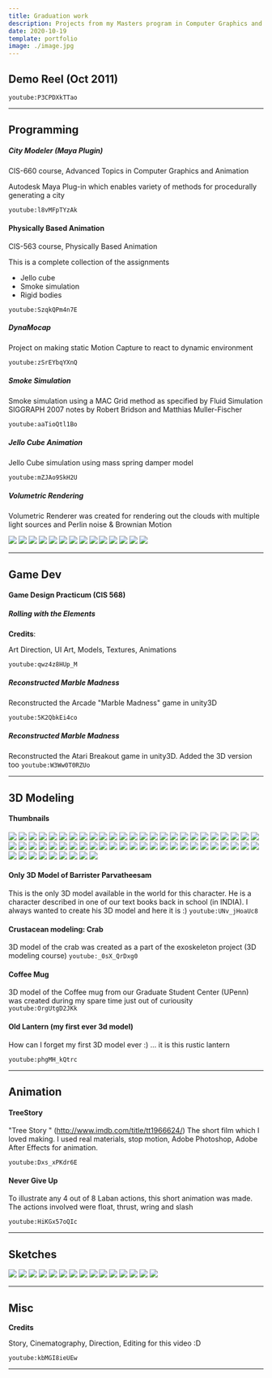 ```yaml
---
title: Graduation work
description: Projects from my Masters program in Computer Graphics and Game Technology at University of Pennsylvania
date: 2020-10-19
template: portfolio
image: ./image.jpg
---
```


## Demo Reel (Oct 2011)

`youtube:P3CPDXkTTao`

---

## Programming

##### City Modeler (Maya Plugin)

CIS-660 course, Advanced Topics in Computer Graphics and Animation

Autodesk Maya Plug-in which enables variety of methods for procedurally generating a city

`youtube:l8vMFpTYzAk`

#### Physically Based Animation

CIS-563 course, Physically Based Animation

This is a complete collection of the assignments

-   Jello cube
-   Smoke simulation
-   Rigid bodies

`youtube:SzqkQPm4n7E`

##### DynaMocap

Project on making static Motion Capture to react to dynamic environment

`youtube:zSrEYbqYXnQ`

##### Smoke Simulation

Smoke simulation using a MAC Grid method as specified by Fluid Simulation SIGGRAPH 2007 notes by Robert Bridson and Matthias Muller-Fischer

`youtube:aaTioQtl1Bo`

##### Jello Cube Animation

Jello Cube simulation using mass spring damper model

`youtube:mZJAo9SkH2U`

##### Volumetric Rendering

Volumetric Renderer was created for rendering out the clouds with multiple light sources and Perlin noise & Brownian Motion

<img src="https://lh3.googleusercontent.com/6HS93GlufU1n6O2p-i-OidjfPVQpklM6YkDP3rlRcIs6yhJB7kclSw3aDDVINTQ49FcexWPhghSLof8GApFxuIgAZk1C1FCW4LsNQNesgg7fcqKnvRx-Y-bopV65WHPy-hC0Aeq_6jU=w200-h150">
<img src="https://lh3.googleusercontent.com/MQzrWm7C7JCWVBREAyqOYJ9gj1-utGEbzchPMCn92zcAQ3-BFgWykcY7YCl7MkiDRLfV0M2HRSb-o7-AhxCp9Y13iUyGjq8H2m7CO0eEBk1Qqv-0gXcf6fAVeco1wV53HQcaGyxnieQ=w200-h150">
<img src="https://lh3.googleusercontent.com/MQZCrf3nCx55Oax7QtacKHFsrcH7tMpzyTH5zDNdt-V2y8_ttjYBBHvlZtwx7Icxg8lxwBU9tHYtfZIkjJAQG2Ng2SOWTzOz18BdSF3IIzMbbC6nms7bq87AWQcryJK-GB6NEUUTEUY=w200-h150">

<img src="https://lh3.googleusercontent.com/SVkv9NcxfwQsB59CeqJlJtet6C2egACr-VOOLm6deIOJiz_Xi_8k_tpn0MGu5M6cgC9XWZ5Yi0bFDounERlgZg-Ae4O7VMQxFoQfjGh4eqbemlRVPJvFju5jG0Ly5TJsmlWXqJjwiu0=w200-h150">
<img src="https://lh3.googleusercontent.com/y0EQi-_FlTo-6R3PDVZsp8C7q2Oi1UMz_hgNHUgV5FkdkhE_G7wu3S4ch0MrTyRMlaUmN74xHhXGECk-LeT4fSxK0j8aN4lxf9aQ4V_DZtDpk520vjb7TaWzMBWTRR_xTzDqBkC0wJ0=w200-h150">
<img src="https://lh3.googleusercontent.com/EOFXisYEY6Y3tDp0sENK7M7F3-vc5rckX9lUB7vhneUrDpF2_8IZYu1rbRnwieX_OgBBTZ8T_FXy7V5H3NBx-gTtVa8I-OnrLG3LvdNKN5o_0ItK2BYgtrL6LureDuaE_ywoYK8btQs=w200-h150">
<img src="https://lh3.googleusercontent.com/SBqd6mkZqDoUvFVymCcyGLYygEBMxssC4pdOXMEx2vg1elJxS8cBSC-cCBJVaZSmQZjMIbqz5h3AtGH1w3N3h5xuEh7OPk9O4N4C86XQLqklHr8WY1CP2KovgIYNIe8iSiw_iBkvf-I=w200-h150">
<img src="https://lh3.googleusercontent.com/R-1eHwc6bM48Ip1wev8vTPWnydEpEkdtjWocm2N8XoMETN9hqkrMoyrIYcDphJLrXfF4IqHv8YmzX7clpi1rNMPvfuUFGJfLtdWprqmzDWP8NFOkpbJyAB1EYs4W_s6-NEDdPn_Y1sQ=w200-h150">
<img src="https://lh3.googleusercontent.com/rRtQnFEkURwXQgD5X8pBhxNeiApUxu3wys0WGnZeWCfLGYLpfgnnDCo91RsgW9bHywfLJxpqklxtVedalbsreEehoNhDFoPGmVoalvnVKoUJen7ocW8TvJEoURn2bxY2K37oAtZT9V8=w200-h150">
<img src="https://lh3.googleusercontent.com/EU3cF7Xub8-FnyFOZS-yGdYtxDiLK14f9xfUM3DXU7q6pkctmtBe7gh_b2j_nJTIrVs8kxy8Wppvf6ijoXfU4xCsXEvxSULQKNAcuI4Gy2ixeNghgNxq8dqOM0gRr5RQ5-eFvV6PIxU=w200-h150">
<img src="https://lh3.googleusercontent.com/YDe1IDE7NBYqJBY2FV12mA09rjbxQ2MYJgDi0NQFPu3ur0aRbM22ThZIGtsAdVJJsYpQFNOlw1JBGh87vjdIae-9_RaFJOZ3uPgsrqQfBl6YqDZwqGDqoHKaF7K_SQrqUuj_xpsqCy4=w200-h150">
<img src="https://lh3.googleusercontent.com/icxVIzPKP6I7BQQvm8bnp-nqINcYcMF0Y1-izq3nHkiIhs8x76c9Evqj_OOBTbbIgdl4yciWxSO6LSchJP9_vfAk6euHO_HB4hSbauIQw2a5ZhKLOsphrAK2ZZLeWY50_TLM71isy2Q=w200-h150">
<img src="https://lh3.googleusercontent.com/Z5Kpry7rL1Cs4B__Gj2gFO1AjddmxeX6Xgmt5QKO679fkttPpCEwD8fVRxptWfNV-KceLxZ0RH_4hcfhda99uZ0ZDHEFgzQSCVsrlF3NuFOV-_G47jxGHiGc1iVCu8TjhChdwWzHcFY=w200-h150">
<img src="https://lh3.googleusercontent.com/V-rXGf5Tx7ud65DNxmDjKQ2hnOss066ndu0GGYJNHiyB0660cA5XeZnBpmsJWFexTY_vDkApqpTOIP2p5Fax4jB60wKi5CNxlbrYd62BuXOVIRefUB7SkMrsQcGUQX54JjYGU56K5GY=w200-h150">
</div>

---

## Game Dev

#### Game Design Practicum (CIS 568)

##### Rolling with the Elements

**Credits**:

Art Direction, UI Art, Models, Textures, Animations

`youtube:qwz4z8HUp_M`

##### Reconstructed Marble Madness

Reconstructed the Arcade "Marble Madness" game in unity3D

`youtube:5K2QbkEi4co`

##### Reconstructed Marble Madness

Reconstructed the Atari Breakout game in unity3D. Added the 3D version too
`youtube:W3Ww0T0RZUo`

---

## 3D Modeling

#### Thumbnails

  <img src="https://lh3.googleusercontent.com/mWEIh4Izq_XUwOQQpwSY19BJ2hZr0b-3fasWTdpKr86_5EjE7NWD7pfh0eyeRFFWd0VmScRL6tRvgATO46Kf9kbVlboCjoq_7LXyU4d2XCNd1QjWBlVqMAqIUxjDGXa8B6QftkvmVtA=w200-h150">
  <img src="https://lh3.googleusercontent.com/fVeNAYmAIXZR2PB3L7ToZMy35HT_QggqcHEt5yIl3dBvcKpEhGe7xGi7wqafovdq4DsVlmBKPKrL0JIZApTO9TKwtkvmPPybEGtPmAi5QTkSskQ0StV6Tg4FNLBZiF4BJ12YZ-WZna4=w200-h150">
  <img src="https://lh3.googleusercontent.com/FCKyvSAy-ftM8cXr8n04-cvxsx9nmfQ7DzzKr4XG-BRQwayKN_pvR_Elq25QtrLCfn8Dre5OvgiCdSezC66ToeUZernbntf0F62wqj9tjSpwGWOLwdbFKYxf9NtdgnCVWo1UPjSN_g0=w200-h150">
  <img src="https://lh3.googleusercontent.com/GNGIxlM-HPm2iWqbIu0ZSbkVl1NgyJwFLYCHlvvy3rrfoAYVo4xPc7VqXvxdHwOMYxHZ999qvHOHnZQajeMRYIgrRipw_No7tJ0_fFau4S2VQKym_3svOoORBF1R0wGuHmx2zCIEoW0=w200-h150">
  <img src="https://lh3.googleusercontent.com/vMZhtiz1JiU5h34Mc6Lq-aAVuiI1V3AHpvba41Nlqxe4iglZMjK4fyjHBYpYb4dxfsrBPYOy8FbFLkC4D6oiNmksAfmV4On_nBIMhGvW2W53Xx9x-_iK3B4luLlGLdJDy8ISh0aSGzQ=w200-h150">
  <img src="https://lh3.googleusercontent.com/UPOjl6t6tDRTDjsCTSA4iD5q-oBZZMR8NJSjfcQmODBIlYxBh56JQJgyk5ashqt8BOBbLQE1-xbGdl7DPonGpP-6tgi-SgF2gqDqvfTfVEdc0FBSE-bo6l7-ie7YkM29OUL77qX3X3o=w200-h150">
  <img src="https://lh3.googleusercontent.com/UsIBtavRod6-DJf4NL8cccfPSdDF4AoI5Zf5C1lgX5E8UfVAqropvjGxh1xOyR93aa78-lemnGtDNZ-BFIgr9qc9FxJ5vBt0UPcPHaspl5Xjj9YgH0c8MDKikcX8MQuRulugn-qhCX0=w200-h150">
  <img src="https://lh3.googleusercontent.com/KJ6US6Z72A0_ZfsYDNqBpzID9IyVJSyHtfbFzpZD0VG-N0wBUgsd4RQ5aXNQ0g15HOtzLt6imloQV2hyNs90FL5CLaZ85FIeatdlnEWwbHKW2Wj7zyNrsL3vqxQHMLF6bTNrKcQE06s=w200-h150">
  <img src="https://lh3.googleusercontent.com/G8pJzrkHzNJqeGSFLWjsAcGBlSPBnAb3pTUrr6n5dUAIQsTWyneTdY6JJiezo8PWniQ0ADE9SzEZsj6hkRoOVWumopgIn_gxBjX1IApnu875BEOlQm9_Pys1RTsvVf7LqqYvJqCPe4Q=w200-h150">
  <img src="https://lh3.googleusercontent.com/j7erX9OOOzSX5Pze-FlnnzMS-RFypxsN7YwPYL9-dsHlf_dm-yU6jlhXYbZknR19tWA9DndNYbCSp-5aUReE6NaRI-ZNCa3QYzhhOs4k5nJu2dceFWZvcrflcDFRXwLeyADW-C02vjg=w200-h150">
  <img src="https://lh3.googleusercontent.com/YA4s9ITkdeg3CLgA07PAnmDprHUE8P6VSGBAjpTL3LikuJfgtdbPpklLZ6WhA9UTWZai0FtpPLq3IRnVgsHi5lioGcFJFABDXyXIEgsKVEmvCfd1PNTbkVhaWflOylM6E-uBSXXX8bo=w200-h150">
  <img src="https://lh3.googleusercontent.com/tWnKyp8GzDrU1eccJeB-E5qNgGwq3CjnTsWE7a4Fe74YhGLZw3pM6k_gsGvGwmUYlT6Y2O614OhaB5PDBhjTdOd_dWQccljkU-RK9S7fwfzbuPUg7RZme4G6BVPnUuTSI2rJMpcNVuM=w200-h150">
  <img src="https://lh3.googleusercontent.com/LI9IIzUDTUumDV0tcxz7lVFL-IN1KUAO4BCl9b7l2hXY66Gzqn0JFiWvBL_rxy-8WFaUDMRhH3DMo5kyToaHHlg7dt8A5nTBIWgcXM8OPQWGVXQ64JoRH9mK5w7VbbDZjlwMF5fyB2Q=w200-h150">
  <img src="https://lh3.googleusercontent.com/ehKllaQ982gElbZwg0AgvpTMZn0u_WdGCAmiFSsLsQXn_0qEYxCZ3Vvdvb8ZbRHIUPbR1Awh_mRS1Sq8QNpuYb4P-plRzt7RdlaVRRFX4TuwQBqJvPFBLdVetwEM_Wb6KSFMMhZYrLI=w200-h150">
  <img src="https://lh3.googleusercontent.com/X3Z8U5XqeKIbKEFzlCgc-pgt7cJLKwBcSoXo0znqeLbVXqSR810yFagLUL_EdIa0aN7CIGueE1ISsEKIRYiLnmWAThNJJHUPzEEgEnOWwhQDcHAI-aBOHurOTxuN-FEhooup6EBrg5U=w200-h150">
  <img src="https://lh3.googleusercontent.com/2xEGjGH2VEjz7GS8WSfv5mb4LEpFKeTnaF6cZsEe1tguV5dSe9516xWCkYl076CDpsGEC3YPssrXP3X2Cf0GV9WVX81BPu5d--9uVnTPKNDWyGortzXVZI99Wa-abdN6we8Pej8cp5s=w200-h150">
  <img src="https://lh3.googleusercontent.com/Ln7OhTvqNv3FVP4FSib4V039FaTwhyQyj2RcPD_cZB2JS4pV7Gs3DJ2BnspGGFNI9fC_5060UpyErRMvzwRftBJfQTb38lOQ9bT1pbTn8V-Gc89qRad5moBY1wQW-3ixOl2ST64hC40=w200-h150">
  <img src="https://lh3.googleusercontent.com/s_S7I3SfKepmZWZLsUx_B7caL7IfpyGXvdtBVZl-Cdprg-6Oi6Yqwtuip73BTx-mIQNuwublw03bTJ088jhvgsd-hQ-LFgiGFjQEekLEWizURRdrwtaHpdamVwP8-mKD_NZwT2PTkpk=w200-h150">
  <img src="https://lh3.googleusercontent.com/ZlfaK9MXCrevssZZfiAgEeDaXCHwAX6hNzrrQA-vbruW18N8pQF53JwSw96HvZVWXwKkWoxu735x8fNSc2VCaLyL4-Mp7x8tUjbgFT2rKY67xwtcEYZzckRFk8RcU68Uj8Iz-tMjq18=w200-h150">
  <img src="https://lh3.googleusercontent.com/LZYeHVk8Qv2B_N6sw5tEG9QgjqT6S-bMnsXCYjUwI1ZPmkYlYo6rCXk1k6PY4A9sl3r8CvWXD8U_kZicggIOJBm445voNKm9Gw65ITZ9Q48Asp4kM1pCyoAS2Nz46BVdIkdX4XZIcMI=w200-h150">
  <img src="https://lh3.googleusercontent.com/PlxpLE17McsDisRxRvemdLBAeMph88guHmwTsp_Huv2XIRJG-kbCcuHshKSNHNdWFN0s7Ee2aB2jeMneHL1LCBLM6BikL-ceNWggjBQzlxXlJHClIc5WR1Rx3VuQFl3e7_nUbV24ev0=w200-h150">
  <img src="https://lh3.googleusercontent.com/8IeVZSYDeo9oSbNXRROt6Ulkj-EfR5s8dRUou8DSlbFiZy415mdFruJU6qfHorLZGLdMcf0g2bzsKLh1h8vUutlaqXv9IWlrkZTWDCB2tWszjHKH4dxmB65GXMLEUd6wqNYxajORhjU=w200-h150">
  <img src="https://lh3.googleusercontent.com/8ypkdvWp8EjiZYKybSD55oe8d9CAHSyXtsM3gvUQ_rgvs33temDh4JT3l3UPgZAMYYpRqcKz-k9VBvK3BGTH8GbakZmGP-TDrTr4fpM4mjw-alqQCKQ4lNb1ti7pElsRcP7ov4VixhY=w200-h150">
  <img src="https://lh3.googleusercontent.com/BjT9-1nU1TvsXEofA2hU7J3jS3srNb8gwY76E8GXNHFF6xVywII6Fj8dN9Z-CdlIboXHTwOQMMsEEW8xyTHkE364Gu_imKL_VLsouVaAEmqqrccFcJtBuphfPAoLqgQFrnN_MZZnYGk=w200-h150">
  <img src="https://lh3.googleusercontent.com/b_kzDA27ACInjY328ijt9KEANMHeQdJeg0uzAxl0DzrYLZJBw36fc3Wcj_ragnL0XWA3yJzS0zjmoZX4bhFRTBiZSBJIWrBjmszxQBkM_rAq4LWoiRZAu2pG_vWXYtS-irsA7v9NCaY=w200-h150">
  <img src="https://lh3.googleusercontent.com/PIVJne9PRUALYVvGbnpi7MfStOIZEqhnwRMq2a9File7AsUod4MXB6uWuUOmDiJEnaFWBFSjRCunqV4azOYQG5B7iQnUuzi-jKc8yi75_oFfaZm4wYE9LPqm0RNtM5webVZu5sM5nU8=w200-h150">
  <img src="https://lh3.googleusercontent.com/9yccoef7XKeRdgInt5FKVIgXhgjiel_jJPnLmzl0UqST5989cUuDBNCTZWWOFUH0ioIzFI4igcM3BFYIJyqjayHM-xZ-Hnq2X1neBKxWfN0igXjDFHSVwXFwaJbueFblzcGERpt8E24=w200-h150">
  <img src="https://lh3.googleusercontent.com/4Fr15685CgLVcd9RFiQXGP2F6Mr_QvwudeBZ5xHbvEmYz_GG83PSk2vj65Kli6CsWWbxiUx5hSI4zlDeVjaf3BbBZwWc-RnRzgZU9KAtHnzcPnoMqxKQCUYMJV3tILvmBjMI__iZGbM=w200-h150">
  <img src="https://lh3.googleusercontent.com/BC2Rg4ITi5P2pgY7SqRtB3IGSiiGgaVQ3Y6t50Vska-QWbqPp1wH1JM9yma4Gf3wUewpEx_NoXmfVb5gk8Cp1sJYKetbcHQfnx28nwvS3VjCy2F8_nUldcjzBvJT8ADHev3Kso8Kqx8=w200-h150">
  <img src="https://lh3.googleusercontent.com/Ktge__IyVPwTm3mV26U1KtZ7vVjokQudiZXcdZaQ57ayw31WdP5S7IzpiPA78joTxZPxMog4XhXBfNz4CqyMgHEcyebYK_idkz08mKS4n0e1KOzOM4M8JlgU7uqSnE9N1LY2_DBTYlY=w200-h150">
  <img src="https://lh3.googleusercontent.com/NE2nJSybNYEThtsq4tvQQWBwsTLZoJEmU05M7HFyglIuiqxnktvZJ-jO9IaU9QkbxV5rrEKT_dPXmz504hPsbz005U9P_ruB4SsI1ZhZUQsd_abV-Rq1yC8t9VQQEPzdDZ3QC6bhoEg=w200-h150">
  <img src="https://lh3.googleusercontent.com/48H3tG8RH237cfczG_XUUQWqu7ybPbrd6MC2o9DkLTzPwXpGgGTBJ7BsZmlhhMjjF-cfH81xfTY0O_xWgkeRESXZqE2rDxZeDNEdyJS7IJb757DKQwOQKMqsUyPu74Xhij6ZvgaR-No=w200-h150">
  <img src="https://lh3.googleusercontent.com/8yzlhlMYW58jGAPes7-WKOyvWH4FXVl4ku7wHwaJ-ibHmlHo6P8_cKjFkAO1ekRzAIKmm3i1w_trJbXjVHNpx5XF-bIGbMGErsfhBLUe_YhknyBLk1zYJfrW3F2xJL4ePzgcCyUlFIY=w200-h150">
  <img src="https://lh3.googleusercontent.com/MqJw7EQa5RcL2bTIwxDXOikyPZL15jqylXv_YU395r3-NT9g02gj_2kka9ah5c6zdCY6IRpPAW9RFdJClOYvHU9WPxnSAr5uqi0Bbvv7u6mxtNi2CD2yug2mu-Y8vV9IxagvgY73Tl0=w200-h150">
  <img src="https://lh3.googleusercontent.com/cLHkfo5l8reROH7gmH20vSAYqbcNbkyijhlrKNlINR7oS9ENodZ36RW4FUWmkrw4Adojqbj8KBFtWpDtyHlp1qSLJdGuk3LjyBrGMWX4dDFVAlSnMrKPAc6EQjkkgdfVTGRwFocdKMM=w200-h150">
  <img src="https://lh3.googleusercontent.com/oQZmQiEFF8p667PEYXb5I66zpowlNuIqC693XS-y8czm34PYVoAdYfBhqCIpJ2K2Hx4rXpnoCgkHb-zRLuF0UY--QtYomvIKZxcBoLpNP0wOc4uSvS1zeEi3z7bl6-Gcy49oQ0HajsE=w200-h150">
  <img src="https://lh3.googleusercontent.com/oNhsWm0Rk2A24DvtEIHBkJs8VrndIAFI0ZHCs4poUNG-qxaplIZ5EREfrhQLT1HG1KYuoMgTg1wSa1jTs6VDAC8bSiSgpDfW4H2viJV3u83d6pRs62YiEpvwaK68MfpYsA6-SQGcxig=w200-h150">
  <img src="https://lh3.googleusercontent.com/nfWdRlceeCYy5rzE1AC_ZLk1N7P2DWZ8VugYitabxrwlpezUQ_dcMTstdUhEZtTsqhSrUl1rojd7uEphdwdzg2NKUZAFMe0ToEkNSDJEicYq6W-BGFdMObRP3zSbeKwKMskZRt62T2A=w200-h150">
  <img src="https://lh3.googleusercontent.com/j9USbFtulPoy6d8CHEU3sIKl2Gp3Yn1xwExG6N0qz_h2Sb9H6G8NzbfaNkjZF6lz_og2NVr-FEhbVJQ_1zdWXsY2-bpVBnKC1Urdj2xvuBgAcV66nO8ymqhOA9Qc2IVHRbeCPqmpXPc=w200-h150">
  <img src="https://lh3.googleusercontent.com/fVktpspgxflsopRBWTC8py_EZJMb32ZEnNvUGyuGqoc5PNnz0O_oKVOGf6d3EAOUHK2btY4nY4PShATU61FnFzsyvqe93vpausGjsIV9UUxSIXdTlImGUnmY0xa_-lBE-s1DfLgmCek=w200-h150">
  <img src="https://lh3.googleusercontent.com/_By4mO9P_Zj__HRujb65hCRDdfF-6nXtQxTiDSJPq4UYJFi_vppsvo9vlV4ZSY88M-R1ZKM25yIeB3uLld2AISsGgi9jLUplRwAVd_DgVpmQIGW3SdsOipiDEfn0dAV8SSWEhnfz9cI=w200-h150">
  <img src="https://lh3.googleusercontent.com/KRbOCSSx3X8Db7LavUd1vQXpTytBbMLd2903Lz6mHsAf-KtU2CWtBmdv8B_J5z9VmfZhyxVCVZfMxaI4gD-oHu8u4iJCThzvYpGiT36z2NvLNXpaCCqKt6a_a8J-D4UHMhr_l_2gqlg=w200-h150">
  <img src="https://lh3.googleusercontent.com/9Nh3RDYUjyD0Lp1nJHgHpduTOXhBHAeFoA-0C-PqlrBDnD2AQ9CzTTwzFTKWZq6X8Uui8d8r9JuRjJ0GNvAHnUkE615SKsY2GbEba3NDGss6GL0FP-rOhs3O-79uFThh0_sEydnKm6E=w200-h150">
  <img src="https://lh3.googleusercontent.com/UWjHuRYKr5jBycfN-fNP_Pmznl8vQGI0kRdWToP96OSovMnmDaomFRgWejSxkvT2aho0A8EzisfnL_k_byYW6OBDCCY0zFcDE_a3G7McnRLVj-FgHeMAoFf0AllK2uDqMJc4wRYL40A=w200-h150">
  <img src="https://lh3.googleusercontent.com/RIZjZKg2MHrfDgYq2MS5vcSi1BT-jkfuAtiwCHwE8ytXYMRV9a32n9nhZMOzQ0LCG8KWCzGmpOSmNsTO4lK7iD3Ri4W0IdYH_L3rnrZJ7_iyVmKLqDnEeM9VDmsXdh_oa8Fts9y8uPI=w200-h150">
  <img src="https://lh3.googleusercontent.com/gEtGzbQg72CAQtKmoHksaFcnqlW-q_b7CU3C-qTQz89B2Mo56bR1PAkyGv7-Ey7UxTpSISvUBwaXUH0ZM3B5fLTkQwi9XNXHJl0JO4CDrUeqxnW90SNOgQuz12b9RVuAHwLXXUGObBM=w200-h150">
  <img src="https://lh3.googleusercontent.com/ElUDdnDZNuojJQf4xk5IPpeJaR_UPQIe0i6vJY7uH1tKaWx86MM6j9fDkqCnSO-KqFpCM2ZXn00-f97Ii-uX83qIKsl-UxlDweqPoFAMZUpbb_aMpOoim9Dls118CQNkdAUtxakrXz8=w200-h150">
  <img src="https://lh3.googleusercontent.com/L_XuGl1LgbvVjqCN3qDGvCuWvul1ygkwRoFARd28KuhKeX8y4nnOs_JZGE3dR-TXUAriAUezJl5x_M4410-eFxcMD3KuNdSKkKgOauIw6BZeExWtSNq7reqbQeYGLml2aFpB29LFTiU=w200-h150">
  <img src="https://lh3.googleusercontent.com/yIzgyWodb0uxtMDxauKSe-CyeDO_iEYe2BxJRFFem8zTndAAgLZCCdzGkEOm9zjw32KQq8GIVegQH5o5QTVBv399MulbZO8NfiMEuk2SWXJiRAsuZUMocSn4GASLD_uG0XaEkHUzIGg=w200-h150">
  <img src="https://lh3.googleusercontent.com/pmtHGtgYJ2KmCo8jDBxN7uesUpPCERIBSJ9m_p50pcUXO11ZeDuAnUETQlOb_Byn8mqLEIaEYK3xYtWpYDNAVS0EddqLegcBuJhsNgbPkxJFeS5TCzGfA9CoK4yH1HcV7djQNJX-MQ4=w200-h150">
  <img src="https://lh3.googleusercontent.com/9OBU-cEqwnxMwmfOt31n3-0mK6WZnu8ViI8AFgP_xPGibl5fLEevUWTnxl7aWAMzDywU4hlvTg2QdeBAVyJugp3sMQ73idXIso3trK5G1XVWBXSD5QMQE9aKcncya755PGk8qb3wXkE=w200-h150">
  <img src="https://lh3.googleusercontent.com/F0zxaURJJkXqz-KMIwm3B2kNtowIfH6MO14udB0-zDC-8lJGgAbqRkpzExch28xZT44BfY2TOJ3ZHeVqsLkjCfVndan8NGl0IBEmNM8AC6aZLTey0nUqUureu8rmAlm4kbP0atI4_6o=w200-h150">
  <img src="https://lh3.googleusercontent.com/IqYzromL7MLOtMMewIMyUrCxAz7ovcKDdp-RIHuMO595tNuvUPZv6xJkfTfqt1qUlke7ArQ3VhguQEhG85puvQzktcBSJeYZjQ4UdRD6e0UbcXHTRTHsHEQGBnyOAa0gTwf6o7mlQUo=w200-h150">
  <img src="https://lh3.googleusercontent.com/3dtTBPfXeyVcPwNulNrVar4eIjsC_eWOKBgQYEicIUCxSMySD-oDGHADMRVslATZfSJrFh_ote5-NvR_M7ApV3fGLdyyvPRj9n7cDWAM9bqL7_2P4PZr4nQ13AbYdBIzni5mEHfqnAE=w200-h150">
  <img src="https://lh3.googleusercontent.com/cfa-C3k-AjffhAf2MJA_NwSPetbokjcsh6tuTXWwc6M32lb9U2e93044_GY6dcdYFjGZTLNQFAeNeCB_QIxZP866m1Quu06XT2mntQl3spQr-jEf7544dM9NsRPauG0NiLbZ6ybEMeg=w200-h150">
  <img src="https://lh3.googleusercontent.com/NPDnvQXA-wMbYUHWVBF6eL0L3fWLV-tzxuao4FrIBLzGBg2WPTehhYDiohwEC1pBwNwAo7RPzaPQRa5JkKudbiu5HuvzQkK7B83VcYRAMKjNCoBQ20R9lYBokSffAlNID5YfCNAipLc=w200-h150">
  <img src="https://lh3.googleusercontent.com/wKb3p_zmACIjvSLkxLG8SgyulIZ7xNPo1rgD0pQleT8xojaay5DjLJ9jcwQHeyDzJqzL9v0Egn6EALaKHoCxYX9JCdoIaZfUEm2XFAjxO_l8WY-hcfC6skpNRLT4u4rK4TqnA03jRvg=w200-h150">
  <img src="https://lh3.googleusercontent.com/ohlKhPSS1hVRR8Qr3MRQOXM4JJ9O35rzT8OIqqyyq15PQM05C0yhV8mgv0D7df1RwL1j99J4xWYWLfP0ugMulvhT8vwxSMDmF3sS7Hqynk9qu4Pn4kocLv6UGIEhJMLmusJjTEshs-g=w200-h150">
  <img src="https://lh3.googleusercontent.com/gQKn-MN7KTgJf6V2WBzdR40oAM7mF_SozDytTHyFbivKoP-4Ick2yO0QH0zHw4GKpGUdMQ6ijgyE8ft52GXL_i6sjScMoZMsCeamgvqtPS7FGGT84veOgCwCwT5JUGmlV4QDLWs_p5I=w200-h150">

#### Only 3D Model of Barrister Parvatheesam

This is the only 3D model available in the world for this character. He is a character described in one of our text books back in school (in INDIA). I always wanted to create his 3D model and here it is :)
`youtube:UNv_jHoaUc8`

#### Crustacean modeling: Crab

3D model of the crab was created as a part of the exoskeleton project (3D modeling course)
`youtube:_0sX_QrDxg0`

#### Coffee Mug

3D model of the Coffee mug from our Graduate Student Center (UPenn) was created during my spare time just out of curiousity
`youtube:OrgUtgD2JKk`

#### Old Lantern (my first ever 3d model)

How can I forget my first 3D model ever :) ... it is this rustic lantern

`youtube:phgMH_kQtrc`

---

## Animation

#### TreeStory

"Tree Story " (http://www.imdb.com/title/tt1966624/)
The short film which I loved making. I used real materials, stop motion, Adobe Photoshop, Adobe After Effects for animation.

`youtube:Dxs_xPKdr6E`

#### Never Give Up

To illustrate any 4 out of 8 Laban actions, this short animation was made. The actions involved were float, thrust, wring and slash

`youtube:HiKGx57oQIc`

---

## Sketches

<img src="https://lh3.googleusercontent.com/Jj-H0GxIT4JrsBVqs2N3pcqzXPkiNfdcP6a17QNGSWYNOxqiGo_t9MqY7JqZX8HXIF_ksGNHGz6IW0FMYsojqd1Z__eFz4sxORXs3VggX5hpGZH_x7YTHaNTdsRVCWmKKRghFAIXFHI=w200-h150">
<img src="https://lh3.googleusercontent.com/NnFFOC69FAkZALMCevAskQZXV_oC50klBtPgx-3FqdUkeXgVJfx7a72sjZAP-_gm0aIAsAdRcfPWMqc6YSBy96dR3JTfjkaWqNsueVhWy0g7jKz2uFK1N85LnFGuvTMCsEhS5T5c_ac=w200-h150">
<img src="https://lh3.googleusercontent.com/SvUCDKXgITLMopDqjP5F9IrpqoJdYgFO6cEwR7DTwnukO43qjyQyIEMIJul_7lXg9Z8I6s-iLweKCEwWv_v3RTITgBOLMxrEyR4c8YUDbfTEnG_AR_rYXTiVs5nKDpsq6SNsu6Pvv3M=w200-h150">
<img src="https://lh3.googleusercontent.com/oRRwACjMUpOeHHFoj98de4krNxPR0qJYIwWVJdD6_J7hwCFjb-oAiatsN7MBqM_UAOmGcWXCHdmAPupEpVSVjSfLADExSmDQ3kJi2bRfD1iFLJ960j9Xp86OYiNTbjZYhh6BjxXxqoI=w200-h150">
<img src="https://lh3.googleusercontent.com/pN32gh5NYxd-OVvZC7vr-DzKcPsorrcGm2sxtWf2kQ4QKE2acYHBArwicka9OWQKL0VYLo0cudM6npq0s7B1_5oChvBNeeHXNAaM0FX5naj2iHvJ7LeteTleuWFFH5qao_vxiay0zLE=w200-h150">
<img src="https://lh3.googleusercontent.com/Yfcl9qSjTkjmvMEv5xy79J8n-n0ByxJkBydQYl9JlIUaiU6U2M-eAvhIP38bvg8sXdQjj3z5tWFn-xDB0ToLRhCw9aRd-ljXvMLBsnLDvOiiA_5gtuc160zD9xfJcEXnb_twk8AMr30=w200-h150">
<img src="https://lh3.googleusercontent.com/nmi0bkqHIeEq60EK6muKzhN_yev4DWIlEHqiOi-ydJ7MEOdOIiiw-rr0KHDu1M9EY2J5YhTyjmi90Pho1129GQH5bvNCt7fNHZ3llDmDL-EVKTcfiwOORKtHdm3KYcy5yVfLOQ9bPdQ=w200-h150">
<img src="https://lh3.googleusercontent.com/aWUXvdBqNg8RaO4P9UstHl0UVugNZBivh9J_5orTkiaO1w9b6ZDvSno3atNYpiOM1ljd1lc-8JmO4UAYCFp41-0WdJ-u-Le3KTs6kW9nVtgQ5N8b4MXg_rAmPvZMNWXnQX_br19s5p4=w200-h150">
<img src="https://lh3.googleusercontent.com/Bo_6fYhLNTQN80CiS99jJHDnR3Z6JzxP91ofhs_9kpY4pXii1_eWZbkaw5Z9D0qMGA5M4jNOGGjgNeFuRzxUWLXksXKxy8s2F3cghIARw2HyXb0opfA0kWjt7sF1RlAMginkKS7OLNk=w200-h150">
<img src="https://lh3.googleusercontent.com/Tv2XratImwoQToAMa5GJpJKZtWwKhxAVveZvO7YoPvvR47nJVyk5EzeOFKLUJh3rwYpvg45LXd3kTk02kTHz6kYMrFioY_VxC62qGrPWQPhulXIFm1y5JupAtvOcxO7tdQ6SLxC6A3c=w200-h150">
<img src="https://lh3.googleusercontent.com/97oqJgpYEsWL-r85krtyd2q1OijNuMAJ6W_Cr1FexCDaE9i6w4Q9jg7fu2CrVfWYFvpn1luGPs0httUSoAyT-VycdV_8Mk8vW0VCOlUMvWYALUrbLGU_KBGsh1aptQJw3eR2nNmk9g8=w200-h150">
<img src="https://lh3.googleusercontent.com/-UXw56LfkEkxzm-HEQLlz960rjZtd_2KN-_xtLNSPir40U1s5U-5csqMUGuOw3Mn7jCwt89YFGr8YK6R3T7tPaXAFaQiwpGTC9p6tRIhsDVj6NnDHbYUl9m3FbE0ZaMS_exjl9iFchg=w200-h150">
<img src="https://lh3.googleusercontent.com/CY3ksffmKjc6YcQc28FgCHS7IfZh7Jn6tApKtBw4QR6YupBZ_ln_FhkXmm8r9pTPY1DGEh6bD68lBje55-lEKe4YH3McL9pexrE_je41KKHJk6PlCtw9ems1B-_jk0EAzpqrHPOgLeE=w200-h150">
<img src="https://lh3.googleusercontent.com/2VrFfP6kuBWuC4ORmQ0fn_VhxbrJermsVCDVY3_t3FiRWtHMVjLbvU45_PkDeIZaL-5tI5JVs4x96jz-wpfZwoSIuOswXEe6OFbL_HPn0yINNxfFIQOE84ORzKAldAmqFgto5P2QH-Y=w200-h150">
<img src="https://lh3.googleusercontent.com/HSNYFhfQYLqmksXB82oAf-kUmuxfIDun5wMpBMiXhNpQ2arXqL4DIIr2n7uznLVULZTZ_au9asaVy_-kQmO6qgnYqa3jM2iZF9vu4Ti50gsWRjkBG1FSsOqE0igVlkBRKwSiYUZ7GbE=w200-h150">

---

## Misc

**Credits**

Story, Cinematography, Direction, Editing for this video :D

`youtube:kbMGI8ieUEw`

---
